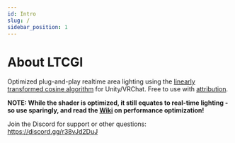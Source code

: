 ```yaml
---
id: Intro
slug: /
sidebar_position: 1
---
```


# About LTCGI

Optimized plug-and-play realtime area lighting using the [linearly transformed cosine algorithm](#LTC) for Unity/VRChat. Free to use with [attribution](#Attribution).

**NOTE: While the shader is optimized, it still equates to real-time lighting - so use sparingly, and read the [Wiki](https://github.com/pimaker/ltcgi/wiki) on performance optimization!**

Join the Discord for support or other questions: https://discord.gg/r38vJd2DuJ
